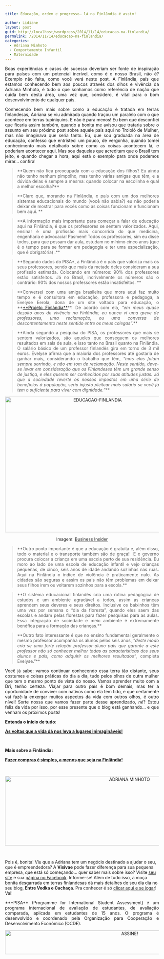 ```yaml
---

title: Educação, ordem e progresso… lá na Finlândia é assim!

author: Lidiane
layout: post
guid: http://localhost/wordpress/2014/11/14/educacao-na-finlandia/
permalink: /2014/11/14/educacao-na-finlandia/
categories:
  - Adriana Minhoto
  - Comportamento Infantil
  - Maternidade
---
```

<p align="justify">
  Boas experiências e casos de sucesso deveriam ser fonte de inspiração para países com um potencial incrível, como é o nosso Brasil, não é? Exemplo não falta, como você verá neste post. A Finlândia, país que estamos conhecendo bem aos poucos através dos olhos e vivência da Adriana Minhoto, é tudo o que sonhamos como referência de nação que cuida bem desta área, uma vez que, considero, é vital para o bom desenvolvimento de qualquer país.
</p>

<p align="justify">
  Conhecendo bem mais sobre como a educação é tratada em terras finlandesas, Adriana se viu admirada quando traçou um paralelo com o que acontece em terras tupiniquins. E não é para menos! Eu bem que desconfiei que ficaria assim também, quando a bonita me avisou que trataria sobre o assunto em seu próximo post sobre aquele país aqui no Trololó de Mulher, mas não imaginava que seria tanto. Eu, que sou graduada na área de educação, confesso que entristeci um pouco, de vergonha, quando tomei conhecimento mais detalhado sobre como as coisas acontecem lá, e poderiam acontecer aqui. Mas sou daquelas que acreditam que o Brasil tem jeito, e quando chegar a hora, aqui está o exemplo para onde podemos mirar… confira!
</p>

> <p align="justify">
>   **Quem não fica preocupada com a educação dos filhos? Eu ainda não tenho nenhum pimpolho, mas tenho várias amigas que têm, e a dúvida delas é sempre a mesma: quando colocar na escolinha e qual a melhor escolha?**
> </p>

> <p align="justify">
>   **Claro que, morando na Finlândia, o país com um dos melhores sistemas educacionais do mundo (você não sabia?) eu não poderia deixar de mostrar para vocês como as coisas funcionam e funcionam bem aqui. **
> </p>

> <p align="justify">
>   **A informação mais importante para começar a falar de educação aqui na Finlândia, é que os professores se sentem valorizados. Aqui, ensinar é uma profissão mais concorrida do que medicina, engenharia e advocacia! Pasmem! Todos os professores, sim eu disse todos, para que possam dar aula, estudam no mínimo cinco anos (que é o tempo para se formar em pedagogia e ter uma especialização, que é obrigatória) .**
> </p>

> <p align="justify">
>   **Segundo dados do PISA*, a Finlândia é o país que valoriza mais os seus professores, sendo que mais da metade deles consideram a sua profissão estimada. Colocando em números: 90% dos professores estão satisfeitos. Já no Brasil, incrivelmente os números são o contrário: 90% dos nossos professores estão insatisfeitos. **
> </p>

> <p align="justify">
>   **Conversei com uma amiga brasileira que mora aqui faz muito tempo e é consultora em educação, professora e pedagoga, a Evelyse Eerola, dona de um site voltado para educação, o **<a href="http://projetofinlandia.net/" target="_blank">**Projeto Finlândia**</a>**. De acordo com ela, <em>“em meus quase dezoito anos de vivência na Finlândia, eu nunca vi uma greve de professores, uma reclamação, ou uma conversa de descontentamento neste sentido entre os meus colegas”.</em>**
> </p>

> <p align="justify">
>   **Ainda segundo a pesquisa do PISA, os professores que mais se sentem valorizados, são aqueles que conseguem os melhores resultados em sala de aula, e isso tanto no Brasil quanto na Finlândia. O salário básico de um professor finlandês gira em torno de 3 mil euros. Evelyse afirma que a maioria dos professores até gostaria de ganhar mais, considerando o trabalho que têm,<em> “mas elas falam sempre sorrindo, e não em tom de reclamação. Neste sentido, deve-se levar em consideração que os Finlandeses têm um grande senso de justiça, e eles querem ser conhecidos por suas atitudes justas. Já que a sociedade reverte os nossos impostos em uma série de benefícios à população, seria injusto pleitear mais salário se você já tem o suficiente para viver com dignidade.”</em>**
> </p>

<p align="center">
  <a href="http://www.trololodemulher.com.br/blog/wp-content/uploads/2014/11/EDUCACAO-FINLANDIA.jpg"><img class="alignnone size-full wp-image-10563" src="http://www.trololodemulher.com.br/blog/wp-content/uploads/2014/11/EDUCACAO-FINLANDIA.jpg" alt="EDUCACAO-FINLANDIA" width="590" height="443" /></a>
</p>

<p align="center">
  Imagem: <a href="http://www.businessinsider.com/finland-education-school-2011-12?op=1" target="_blank">Business Insider</a>
</p>

> <p align="justify">
>   **Outro ponto importante é que a educação é gratuita e, além disso, todo o material e o transporte também são de graça!  E o governo procura colocar a criança em uma escola perto de sua residência. Eu moro ao lado de uma escola de educação infantil e vejo crianças pequenas, de cinco, seis anos de idade andando sozinhas nas ruas. Aqui na Finlândia o índice de violência é praticamente nulo. As cidades são seguras e assim os pais não têm problemas em deixar seus filhos irem ou voltarem sozinhos para a escola.**
> </p>

> <p align="justify">
>   **O sistema educacional finlandês cria uma rotina pedagógica de estudos e um ambiente agradável a todos, assim as crianças aprendem seus deveres e seus direitos. Inclusive os baixinhos têm uma vez por semana o “dia da floresta”, quando eles saem das escolas e andam pelas florestas para fazer pesquisas para as aulas. Essa integração de sociedade e meio ambiente é extremamente benéfica para a formação das crianças.**
> </p>

> <p align="justify">
>   **Outro fato interessante é que no ensino fundamental geralmente o mesmo professor acompanha os alunos pelos seis anos, <em>“deste modo cria-se uma forte relação professor-aluno-pais que garante a este professor não só conhecer melhor todas as características dos seus alunos e pais, como adquirir os melhores resultados”</em>, completa Evelyse.”**
> </p>

<p align="justify">
  Você já sabe: vamos continuar conhecendo essa terra tão distante, seus costumes e coisas práticas do dia a dia, tudo pelos olhos de outra mulher que tem o mesmo ponto de vista do nosso. Vamos aprender muito com a Dri, tenho certeza. Viajar para outro país é bom demais, mas ter a oportunidade de conviver com nativos como ela tem tido, e que certamente vai fazê-la enxergar muitos aspectos da vida com outros olhos, é outro nível! Sorte nossa que vamos fazer parte desse aprendizado, <em>né</em>? Estou feliz da vida por isso, por esse presente que o blog está ganhando… e que venham os próximos posts!
</p>

**Entenda o início de tudo:**

[**As voltas que a vida dá nos leva a lugares inimagináveis!**](http://www.trololodemulher.com.br/2014/09/08/vida-lugares/)

&nbsp;

**Mais sobre a Finlândia:**

<a href="http://www.trololodemulher.com.br/2014/10/10/compras-finlandia/" target="_blank">**Fazer compras é simples, a menos que seja na Finlândia!**</a>

&nbsp;

<p align="center">
  <a href="http://www.trololodemulher.com.br/blog/wp-content/uploads/2014/09/ADRIANA-MINHOTO.png"><img class="alignnone size-full wp-image-10378" src="http://www.trololodemulher.com.br/blog/wp-content/uploads/2014/09/ADRIANA-MINHOTO.png" alt="ADRIANA MINHOTO" width="800" height="227" /></a>
</p>

&nbsp;

Pois é, bonita! Viu que a Adriana tem um negócio destinado a ajudar o seu, que é empreendedora? A **Visivae** pode fazer diferença para sua pequena empresa, que está só começando… quer saber mais sobre isso? Visite <a href="http://www.visivae.com.br/" target="_blank">seu site</a> e sua <a href="https://www.facebook.com/visivaecomunicacao/timeline" target="_blank">página no Facebook</a>. Informe-se! Além de tudo isso, a moça bonita desgarrada em terras finlandesas dá mais detalhes de seu dia dia no seu blog, **Entre Vodka e Cachaça**. Pra conhecer é só <a href="http://entrevodkaecachaca.blogspot.fi/" target="_blank">clicar aqui e se jogar</a>! Vai!

<p align="justify">
  ***PISA** (Programme for International Student Assessment) é um programa internacional de avaliação de estudantes, de avaliação comparada, aplicada em estudantes de 15 anos. O programa é desenvolvido e coordenado pela Organização para Cooperação e Desenvolvimento Econômico (OCDE).
</p>

<p align="center">
  <a href="http://feedburner.google.com/fb/a/mailverify?uri=blogbichafemea&loc=pt_BR" target="_blank"><img class="alignnone size-full wp-image-10439" src="http://www.trololodemulher.com.br/blog/wp-content/uploads/2014/09/ASSINE.png" alt="ASSINE!" width="800" height="78" /></a>
</p>

<p align="justify">